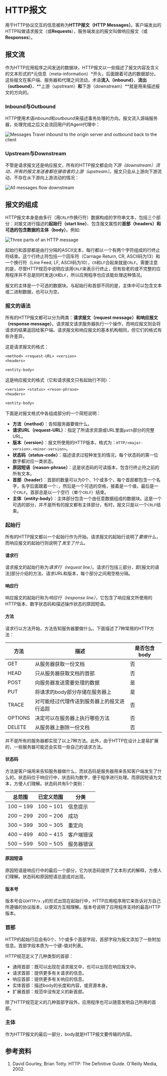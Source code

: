# HTTP报文
用于HTTP协议交互的信息被称为**HTTP报文（HTTP Messages）**。客户端发出的HTTP叫做请求报文（或**Requests**），服务端发出的报文叫做响应报文（或**Responses**）。

## 报文流
作为HTTP应用程序之间发送的数据块，HTTP报文以一些描述了报文内容及含义的文本形式的*元信息（meta-information）*开头，后面跟着可选的数据部分。这些报文在客户端、服务器和代理之间流动，术语**流入（inbound）**、**流出（outbound）**、**上游（upstream）**和**下游（downstream）**就是用来描述报文的方向的。

### Inbound与Outbound
HTTP使用术语*inbound*和*outbound*来描述事务处理的方向。报文流入源端服务器，处理完成之后又会流回用户的Agent代理中：

![Messages Travel inbound to the origin server and outbound back to the client](images/messages-travel-inbound-to-the-origin-server-and-outbound-back-to-the-client.png)

### Upstream与Downstream
不管是请求报文还是响应报文，所有的HTTP报文都会向*下游（downstream）*流动，所有的报文发送者都在接收者的*上游（upstream）*。报文只会从上游向下游流动，不存在从下游向上游流动的情况：

![All messages flow downstream](images/all-messages-flow-downstream.png)

## 报文的组成
HTTP报文本身是由多行（用`CRLF`作换行符）数据构成的字符串文本，包括三个部分：对报文进行描述的**起始行（start line）**、包含报文属性的**首部（headers）**和可选的包含数据的**主体（body）**。例如:

![Three parts of an HTTP message](images/three-parts-of-an-http-message.png)

起始行和首部都是由行分隔的ASCII文本，每行都以一个有两个字符组成的行终止符结束。这个行终止符包括一个回车符（Carriage Return, CR, ASCII码为13）和一个换行符（Line Feed, LF, ASCII码为10），`CR`和`LF`合起来就是`CRLF`。需要注意的是，尽管HTTP规范中说明应该用`CRLF`来表示行终止，但有些老的或不完整的应用程序并不总是同时发送`CR`和`LF`，所以应用程序也应该能处理这种情况。

报文的主体是一个可选的数据块。与起始行和首部不同的是，主体中可以包含文本或二进制数据，也可以为空。

### 报文的语法
所有的HTTP报文都可以分为两类：**请求报文（request message）**和**响应报文（response message）**。请求报文请求服务器执行一个操作，而响应报文则会将请求的结果返回给客户端。请求报文和响应报文的基本机构相同，但它们的格式有些许差异。

这是请求报文的格式：
```txt
<method> <request-URL> <version>
<headers>

<entity-body>
```
这是响应报文的格式（它和请求报文只有起始行不同）：
```txt
<version> <status> <reson-phrase>
<headers>

<entity-body>
```
下面是对报文格式中各组成部分的一个简短说明：
* **方法（method）**：告知服务器要做什么。
* **请求URL（request-URL）**：指定了所请求资源或URL里面`path`部分的完整URL。
* **版本（version）**：报文所使用的HTTP版本，格式为：`HTTP/<major-version>.<minor-version>`。
* **状态码（status-code）**：描述请求过程种发生的情况，每个状态码的第一位数字都对应一类状态。
* **原因短语（reason-phrase）**：这是状态码的可读版本，包含行终止符之前的所有文本。
* **首部（header）**：首部的数量可以为0个、1个或多个，每个首部都包含一个名字，名字后面跟着一个`:`，然后是一个可选的空格，接着是一个值，最后是一个`CRLF`。首部总是以一个空行（单个`CRLF`）结束。
* **主体（entity-body）**：主体部分包含一个由任意数据组成的数据块。这是一个可选的部分，并不是所有的报文都有主体部分，有时，报文只是以一个`CRLF`结束。

### 起始行
所有的HTTP报文都以一个起始行作为开始。请求报文的起始行说明了*要做什么*，而响应报文的起始行则说明了*发生了什么*。

#### 请求行
请求报文的起始行称为*请求行（request line）*。请求行包括三部分，即[报文的语法]部分介绍的方法、请求URL和版本，每个部分之间用空格分隔。

#### 响应行
响应报文的起始行称为*响应行（response line）*，它包含了响应报文所使用的HTTP版本、数字状态码和描述操作状态的原因短语。

#### 方法
请求行以方法开始，方法告知服务器要做什么。下面描述了7种常用的HTTP方法：

| 方法    | 描述                                       | 是否包含body |
| ------- | ------------------------------------------ | ------------ |
| GET     | 从服务器获取一份文档                       | 否           |
| HEAD    | 只从服务器获取文档的首部                   | 否           |
| POST    | 向服务器发送需要处理的数据                 | 是           |
| PUT     | 将请求的body部分存储在服务器上             | 是           |
| TRACE   | 对可能经过代理传送到服务器上的报文进行追踪 | 否           |
| OPTIONS | 决定可以在服务器上执行哪些方法             | 否           |
| DELETE  | 从服务器上删除一份文档                     | 否           |

并不是所有的服务器都实现了以上7种方法。此外，由于HTTP在设计上是易扩展的，一些服务器可能还会实现一些自己的请求方法。

#### 状态码

方法是客户端用来告知服务器做什么，而状态码是服务器用来告知客户端发生了什么的。状态码位于响应行中，状态码为数字，便于程序进行处理。而原因短语为文本，方便人们理解。状态码共有5个类别：

| 总范围    | 已定义范围 | 分类       |
| --------- | ---------- | ---------- |
| 100 ~ 199 | 100 ~ 101  | 信息提示   |
| 200 ~ 299 | 200 ~ 206  | 成功       |
| 300 ~ 399 | 300 ~ 305  | 重定向     |
| 400 ~ 499 | 400 ~ 415  | 客户端错误 |
| 500 ~ 599 | 500 ~ 505  | 服务器错误 |

#### 原因短语

原因短语是响应行中的最后一个部分，它为状态码提供了文本形式的解释，方便人们理解。状态码和原因短语总是成对出现。

#### 版本号

版本号会以`HTTP/x.y`的形式出现在起始行中，HTTP应用程序用它来告诉对方自己所遵循的协议版本，以便双方互相理解。版本号说明了应用程序支持的最高HTTP版本。

### 首部

HTTP的起始行后会有0个、1个或多个首部字段，首部字段为报文添加了一些附加信息。首部字段本质为一个键-值对列表。

HTTP规范定义了几种类型的首部：

* 通用首部：既可以出现在请求报文中，也可以出现在响应报文中。
* 请求首部：提供更多有关请求的信息。
* 响应首部：提供更多有关响应的信息。
* 实体首部：描述body的长度和内容，或资源本身。
* 扩展首部：规范中没有定义的新首部。

除了HTTP规范定义的几种首部字段外，应用程序也可以随意发明自己所用的首部。

### 主体

作为HTTP报文的最后一部分，body就是HTTP报文要传输的内容。

## 参考资料
1. David Gourley, Brian Totty. HTTP: The Definitive Guide. O'Reilly Media, 2002.